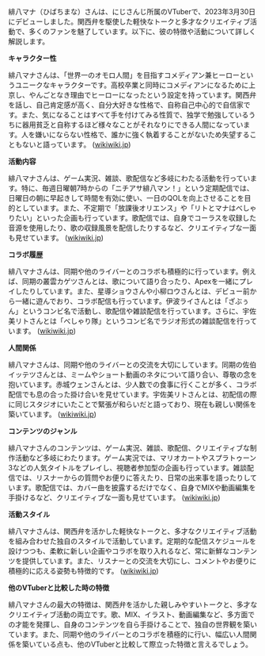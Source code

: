 緋八マナ（ひばちまな）さんは、にじさんじ所属のVTuberで、2023年3月30日にデビューしました。関西弁を駆使した軽快なトークと多才なクリエイティブ活動で、多くのファンを魅了しています。以下に、彼の特徴や活動について詳しく解説します。

**キャラクター性**

緋八マナさんは、「世界一のオモロ人間」を目指すコメディアン兼ヒーローというユニークなキャラクターです。高校卒業と同時にコメディアンになるために上京し、やんごとなき理由でヒーローになったという設定を持っています。関西弁を話し、自己肯定感が高く、自分大好きな性格で、自称自己中心的で自信家です。また、気になることはすべて手を付けてみる性質で、独学で勉強しているうちに器用貧乏と自称するほど様々なことがそれなりにできる人間になっています。人を嫌いにならない性格で、誰かに強く執着することがないため失望することもないと語っています。 ([wikiwiki.jp](https://wikiwiki.jp/nijisanji/%E7%B7%8B%E5%85%AB%E3%83%9E%E3%83%8A?utm_source=openai))

**活動内容**

緋八マナさんは、ゲーム実況、雑談、歌配信など多岐にわたる活動を行っています。特に、毎週日曜朝7時からの「ニチアサ緋八マン！」という定期配信では、日曜日の朝に早起きして時間を有効に使い、一日のQOLを向上させることを目的としています。また、不定期で「放課後オリエンス」や「リトとマナはべしゃりたい」といった企画も行っています。歌配信では、自身でコーラスを収録した音源を使用したり、歌の収録風景を配信したりするなど、クリエイティブな一面も見せています。 ([wikiwiki.jp](https://wikiwiki.jp/nijisanji/%E7%B7%8B%E5%85%AB%E3%83%9E%E3%83%8A?utm_source=openai))

**コラボ履歴**

緋八マナさんは、同期や他のライバーとのコラボも積極的に行っています。例えば、同期の叢雲カゲツさんとは、歌について語り合ったり、Apexを一緒にプレイしたりしています。また、星導ショウさんや小柳ロウさんとは、デビュー前から一緒に遊んでおり、コラボ配信も行っています。伊波ライさんとは「ざぶぅん」というコンビ名で活動し、歌配信や雑談配信を行っています。さらに、宇佐美リトさんとは「べしゃり隊」というコンビ名でラジオ形式の雑談配信を行っています。 ([wikiwiki.jp](https://wikiwiki.jp/nijisanji/%E7%B7%8B%E5%85%AB%E3%83%9E%E3%83%8A?utm_source=openai))

**人間関係**

緋八マナさんは、同期や他のライバーとの交流を大切にしています。同期の佐伯イッテツさんとは、ミームやショート動画のネタについて語り合い、尊敬の念を抱いています。赤城ウェンさんとは、少人数での食事に行くことが多く、コラボ配信でも息の合った掛け合いを見せています。宇佐美リトさんとは、初配信の際に同じスタジオにいたことで緊張が和らいだと語っており、現在も親しい関係を築いています。 ([wikiwiki.jp](https://wikiwiki.jp/nijisanji/%E7%B7%8B%E5%85%AB%E3%83%9E%E3%83%8A?utm_source=openai))

**コンテンツのジャンル**

緋八マナさんのコンテンツは、ゲーム実況、雑談、歌配信、クリエイティブな制作活動など多岐にわたります。ゲーム実況では、マリオカートやスプラトゥーン3などの人気タイトルをプレイし、視聴者参加型の企画も行っています。雑談配信では、リスナーからの質問やお便りに答えたり、日常の出来事を語ったりしています。歌配信では、カバー曲を披露するだけでなく、自身でMIXや動画編集を手掛けるなど、クリエイティブな一面も見せています。 ([wikiwiki.jp](https://wikiwiki.jp/nijisanji/%E7%B7%8B%E5%85%AB%E3%83%9E%E3%83%8A?utm_source=openai))

**活動スタイル**

緋八マナさんは、関西弁を活かした軽快なトークと、多才なクリエイティブ活動を組み合わせた独自のスタイルで活動しています。定期的な配信スケジュールを設けつつも、柔軟に新しい企画やコラボを取り入れるなど、常に新鮮なコンテンツを提供しています。また、リスナーとの交流を大切にし、コメントやお便りに積極的に応える姿勢も特徴的です。 ([wikiwiki.jp](https://wikiwiki.jp/nijisanji/%E7%B7%8B%E5%85%AB%E3%83%9E%E3%83%8A?utm_source=openai))

**他のVTuberと比較した時の特徴**

緋八マナさんの最大の特徴は、関西弁を活かした親しみやすいトークと、多才なクリエイティブ活動の両立です。歌、MIX、イラスト、動画編集など、多方面での才能を発揮し、自身のコンテンツを自ら手掛けることで、独自の世界観を築いています。また、同期や他のライバーとのコラボを積極的に行い、幅広い人間関係を築いている点も、他のVTuberと比較して際立った特徴と言えるでしょう。  